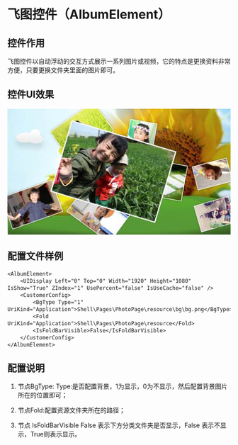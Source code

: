 # 飞图控件（AlbumElement）

## 控件作用

飞图控件以自动浮动的交互方式展示一系列图片或视频，它的特点是更换资料非常方便，只要更换文件夹里面的图片即可。

## 控件UI效果
![Placeholder](../images/album_1.png)


## 配置文件样例
```
<AlbumElement>
    <UIDisplay Left="0" Top="0" Width="1920" Height="1080" IsShow="True" ZIndex="1" UsePercent="false" IsUseCache="false" />
    <CustomerConfig>
        <BgType Type="1" UriKind="Application">Shell\Pages\PhotoPage\resource\bg\bg.png</BgType>
        <Fold UriKind="Application">Shell\Pages\PhotoPage\resource</Fold>
        <IsFoldBarVisible>False</IsFoldBarVisible>
    </CustomerConfig>
</AlbumElement>
```


## 配置说明
1. 节点BgType: Type:是否配置背景，1为显示，0为不显示，然后配置背景图片所在的位置即可；

2. 节点Fold:配置资源文件夹所在的路径；

3. 节点 IsFoldBarVisible False 表示下方分类文件夹是否显示，False 表示不显示，True则表示显示。


